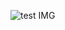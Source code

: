 ![test IMG](https://proxy.duckduckgo.com/iu/?u=https%3A%2F%2Fupload.wikimedia.org%2Fwikipedia%2Fcommons%2Fthumb%2Fa%2Fa5%2FGoogle_Chrome_icon_%2528September_2014%2529.svg%2F1200px-Google_Chrome_icon_%2528September_2014%2529.svg.png&f=1)

